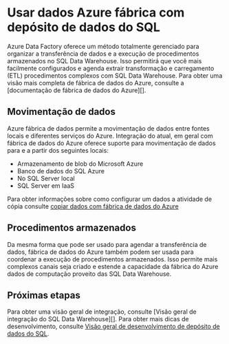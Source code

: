 <properties
   pageTitle="Usar dados Azure fábrica com o SQL Data Warehouse | Microsoft Azure"
   description="Dicas para usar o Azure dados fábrica (AAD) com depósito de dados do SQL Azure para desenvolvimento de soluções."
   services="sql-data-warehouse"
   documentationCenter="NA"
   authors="lodipalm"
   manager="barbkess"
   editor=""/>

<tags
   ms.service="sql-data-warehouse"
   ms.devlang="NA"
   ms.topic="article"
   ms.tgt_pltfrm="NA"
   ms.workload="data-services"
   ms.date="08/08/2016"
   ms.author="lodipalm;barbkess;sonyama"/>

# <a name="use-azure-data-factory-with-sql-data-warehouse"></a>Usar dados Azure fábrica com depósito de dados do SQL

Azure Data Factory oferece um método totalmente gerenciado para organizar a transferência de dados e a execução de procedimentos armazenados no SQL Data Warehouse.  Isso permitirá que você mais facilmente configurados e agenda extrair transformação e carregamento (ETL) procedimentos complexos com SQL Data Warehouse. Para obter uma visão mais completa de fábrica de dados do Azure, consulte a [documentação de fábrica de dados do Azure][].

## <a name="data-movement"></a>Movimentação de dados

Azure fábrica de dados permite a movimentação de dados entre fontes locais e diferentes serviços do Azure.  Integração do atual, em geral com fábrica de dados do Azure oferece suporte para movimentação de dados para e a partir dos seguintes locais:

+ Armazenamento de blob do Microsoft Azure
+ Banco de dados do SQL Azure
+ No SQL Server local
+ SQL Server em IaaS

Para obter informações sobre como configurar um dados a atividade de cópia consulte [copiar dados com fábrica de dados do Azure][]

## <a name="stored-procedures"></a>Procedimentos armazenados
 Da mesma forma que pode ser usado para agendar a transferência de dados, fábrica de dados do Azure também podem ser usada para coordenar a execução de procedimentos armazenados.  Isso permite mais complexos canais seja criado e estende a capacidade da fábrica do Azure dados de computação proveito das SQL Data Warehouse.

## <a name="next-steps"></a>Próximas etapas
Para obter uma visão geral de integração, consulte [Visão geral de integração do SQL Data Warehouse][].
Para obter mais dicas de desenvolvimento, consulte [Visão geral de desenvolvimento de depósito de dados do SQL][].

<!--Image references-->

<!--Article references-->

[Copiar dados com fábrica de dados do Azure]: ../data-factory/data-factory-data-movement-activities.md
[Visão geral de desenvolvimento de depósito de dados do SQL]: ./sql-data-warehouse-overview-develop.md
[Visão geral de integração de depósito de dados do SQL]: ./sql-data-warehouse-overview-integrate.md

<!--MSDN references-->

<!--Other Web references-->
[Documentação do Azure fábrica de dados]:https://azure.microsoft.com/documentation/services/data-factory/

